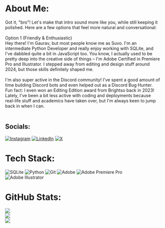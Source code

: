 # About Me:
Got it, "bro"! Let's make that intro sound more like you, while still keeping it polished. Here are a few options that feel more natural and conversational:<br><br>Option 1 (Friendly & Enthusiastic)<br>Hey there! I'm Gaurav, but most people know me as Suvo. I'm an intermediate Python Developer and really enjoy working with SQLite, and I've dabbled quite a bit in JavaScript too. You know, I actually used to be pretty deep into the creative side of things – I'm Adobe Certified in Premiere Pro and Illustrator. I stepped away from editing and design stuff around 2024, but those skills definitely shaped me.<br><br>I'm also super active in the Discord community! I've spent a good amount of time building Discord bots and even helped out as a Discord Bug Hunter. Fun fact: I even won an Editing Edition award from Brightso back in 2023! Lately, I've been a bit less active with coding and deployments because real-life stuff and academics have taken over, but I'm always keen to jump back in when I can.<br><br>


## Socials:
[![Instagram](https://img.shields.io/badge/Instagram-%23E4405F.svg?logo=Instagram&logoColor=white)](https://instagram.com/durlm) [![LinkedIn](https://img.shields.io/badge/LinkedIn-%230077B5.svg?logo=linkedin&logoColor=white)](https://linkedin.com/in/durlm) [![X](https://img.shields.io/badge/X-black.svg?logo=X&logoColor=white)](https://x.com/durflm) 

# Tech Stack:
![SQLite](https://img.shields.io/badge/sqlite-%2307405e.svg?style=for-the-badge&logo=sqlite&logoColor=white) ![Python](https://img.shields.io/badge/python-3670A0?style=for-the-badge&logo=python&logoColor=ffdd54) ![Git](https://img.shields.io/badge/git-%23F05033.svg?style=for-the-badge&logo=git&logoColor=white) ![Adobe](https://img.shields.io/badge/adobe-%23FF0000.svg?style=for-the-badge&logo=adobe&logoColor=white) ![Adobe Premiere Pro](https://img.shields.io/badge/Adobe%20Premiere%20Pro-9999FF.svg?style=for-the-badge&logo=Adobe%20Premiere%20Pro&logoColor=white) ![Adobe Illustrator](https://img.shields.io/badge/adobe%20illustrator-%23FF9A00.svg?style=for-the-badge&logo=adobe%20illustrator&logoColor=white)
# GitHub Stats:
![](https://github-readme-stats.vercel.app/api?username=t2yl&theme=dark&hide_border=false&include_all_commits=false&count_private=false)<br/>
![](https://nirzak-streak-stats.vercel.app/?user=t2yl&theme=dark&hide_border=false)<br/>
![](https://github-readme-stats.vercel.app/api/top-langs/?username=t2yl&theme=dark&hide_border=false&include_all_commits=false&count_private=false&layout=compact)

<!-- Proudly created with GPRM ( https://gprm.itsvg.in ) -->
